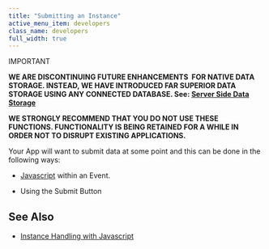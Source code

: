 ```yaml
---
title: "Submitting an Instance"
active_menu_item: developers
class_name: developers
full_width: true
---
```



IMPORTANT

**WE ARE DISCONTINUING FUTURE ENHANCEMENTS  FOR NATIVE DATA STORAGE. INSTEAD, WE HAVE INTRODUCED FAR SUPERIOR DATA STORAGE USING ANY CONNECTED DATABASE. See: [Server Side Data Storage](../../../../data-storage/server-side-data-storage/)**

**WE STRONGLY RECOMMEND THAT YOU DO NOT USE THESE FUNCTIONS. FUNCTIONALITY IS BEING RETAINED FOR A WHILE IN ORDER NOT TO DISRUPT EXISTING APPLICATIONS.**

Your App will want to submit data at some point and this can be done in the following ways:

 - [Javascript](../../../../../scripting-apis/client-scripting-overview/scripting-with-javascript/) within an Event.

 - Using the Submit Button

## See Also

 - [Instance Handling with Javascript](instance-handling-with-javascr)

